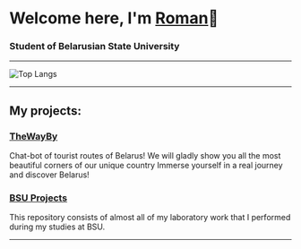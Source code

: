 # Welcome here, I'm <a href="https://github.com/NichiporukRoman" target="_blank">Roman</a>🌱
### Student of Belarusian State University
___
<!--![Top Langs](https://github-readme-stats.vercel.app/api/top-langs/?username=NiCHUY&layout=donut)-->
![Top Langs](https://github-readme-stats.vercel.app/api/top-langs/?username=NichiporukRoman&size_weight=1&count_weight=0&layout=donut&langs_count=14)
___
## My projects:
### <a href="https://github.com/NichiporukRoman/TheWayBy" target="_blank">TheWayBy</a>
Chat-bot of tourist routes of Belarus! We will gladly show you all the most beautiful corners of our unique country Immerse yourself in a real journey and discover Belarus!
<!--### <a href="https://github.com/NichiporukRoman/WG" target="_blank">WorldGuru</a>
Team project. The app is a set of mini-games on geographical topics: defining the flag of the country, knowing the fact about it, knowing the country’s territory and characteristics. The app provides the ability to register a user, authenticate them subsequently, and save progress in minigames, as well as games without registering
without retaining progress.-->
### <a href="https://github.com/NichiporukRoman/BSU-Projects" target="_blank">BSU Projects</a>
This repository consists of almost all of my laboratory work that I performed during my studies at BSU.
___

<!--
**NiCHUY/NiCHUY** is a ✨ _special_ ✨ repository because its `README.md` (this file) appears on your GitHub profile.

Here are some ideas to get you started:

- 🔭 I’m currently working on ...
- 🌱 I’m currently learning ...
- 👯 I’m looking to collaborate on ...
- 🤔 I’m looking for help with ...
- 💬 Ask me about ...
- 📫 How to reach me: ...
- 😄 Pronouns: ...
- ⚡ Fun fact: ...
-->
